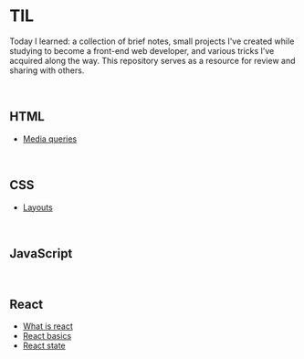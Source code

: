 # TIL

Today I learned: a collection of brief notes, small projects I've created while studying to become a front-end web developer, and various tricks I’ve acquired along the way. This repository serves as a resource for review and sharing with others.

<br>

## HTML

- [Media queries](https://github.com/junopark919/TIL/blob/main/HTML/media-queries.md)

<br>

## CSS

- [Layouts](https://github.com/junopark919/TIL/blob/main/CSS/layouts.md)

<br>

## JavaScript

<br>

## React

- [What is react](https://github.com/junopark919/TIL/blob/main/React/01-what-is-react.md)
- [React basics](https://github.com/junopark919/TIL/blob/main/React/02-react-basics.md)
- [React state](https://github.com/junopark919/TIL/blob/main/React/03-react-state.md)
